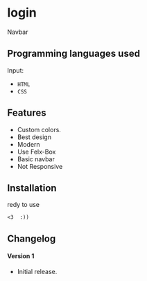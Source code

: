 # login #
Navbar


## Programming languages used ##
Input:
- `HTML`
- `CSS`


## Features ##
- Custom colors.
- Best design
- Modern
- Use Felx-Box
- Basic navbar
- Not Responsive

## Installation ##
redy to use
```
<3  :))
```


## Changelog ##
#### Version 1 ####
- Initial release.